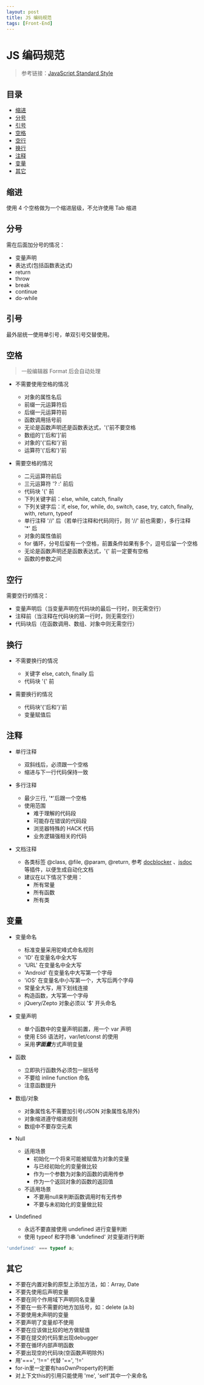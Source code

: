 ```yaml
---
layout: post
title: JS 编码规范
tags: [Front-End]
---
```


# JS 编码规范

> 参考链接：[JavaScript Standard Style](https://standardjs.com/)

## 目录
* [缩进](#js-tab)
* [分号](#js-semicolon)
* [引号](#js-quote)
* [空格](#js-space)
* [空行](#js-space-line)
* [换行](#js-br)
* [注释](#js-comment)
* [变量](#js-variable)
* [其它](#js-other)

<a id="js-tab"></a>

## 缩进
使用 4 个空格做为一个缩进层级，不允许使用 Tab 缩进

<a id="js-semicolon"></a>

## 分号
需在后面加分号的情况：
* 变量声明
* 表达式(包括函数表达式)
* return
* throw
* break
* continue
* do-while

<a id="js-quote"></a>

## 引号
最外层统一使用单引号，单双引号交替使用。

<a id="js-space"></a>

## 空格
> 一般编辑器 Format 后会自动处理

* 不需要使用空格的情况
    * 对象的属性名后
    * 前缀一元运算符后
    * 后缀一元运算符前
    * 函数调用括号前
    * 无论是函数声明还是函数表达式，'('前不要空格
    * 数组的'['后和']'前
    * 对象的'{'后和'}'前
    * 运算符'('后和')'前

* 需要空格的情况
    * 二元运算符前后
    * 三元运算符 '? :' 前后
    * 代码块 '{' 前
    * 下列关键字前：else, while, catch, finally
    * 下列关键字后：if, else, for, while, do, switch, case, try, catch, finally, with, return, typeof
    * 单行注释 '//' 后（若单行注释和代码同行，则 '//' 前也需要），多行注释 '*' 后
    * 对象的属性值前
    * for 循环，分号后留有一个空格，前置条件如果有多个，逗号后留一个空格
    * 无论是函数声明还是函数表达式，'{' 前一定要有空格
    * 函数的参数之间

<a id="js-space-line"></a>

## 空行
需要空行的情况：
* 变量声明后（当变量声明在代码块的最后一行时，则无需空行）
* 注释前（当注释在代码块的第一行时，则无需空行）
* 代码块后（在函数调用、数组、对象中则无需空行）

<a id="js-br"></a>

## 换行
* 不需要换行的情况
    * 关键字 else, catch, finally 后
    * 代码块 '{' 前

* 需要换行的情况
    * 代码块'{'后和'}'前
    * 变量赋值后

<a id="js-comment"></a>

## 注释
* 单行注释
    * 双斜线后，必须跟一个空格
    * 缩进与下一行代码保持一致

* 多行注释
    * 最少三行, '*'后跟一个空格
    * 使用范围
        * 难于理解的代码段
        * 可能存在错误的代码段
        * 浏览器特殊的 HACK 代码
        * 业务逻辑强相关的代码  

* 文档注释
    * 各类标签 @class, @file, @param, @return, 参考 [docblocker](https://github.com/Warin/Sublime/tree/master/DocBlockr) 、[jsdoc](http://usejsdoc.org/) 等插件，以便生成自动化文档
    * 建议在以下情况下使用：
        * 所有常量
        * 所有函数
        * 所有类

<a id="js-variable"></a>

## 变量
* 变量命名
    * 标准变量采用驼峰式命名规则
    * 'ID' 在变量名中全大写
    * 'URL' 在变量名中全大写
    * 'Android' 在变量名中大写第一个字母
    * 'iOS' 在变量名中小写第一个，大写后两个字母
    * 常量全大写，用下划线连接
    * 构造函数，大写第一个字母
    * jQuery/Zepto 对象必须以 '$' 开头命名

* 变量声明
    * 单个函数中的变量声明前置，用一个 var 声明
    * 使用 ES6 语法时，var/let/const 的使用
    * 采用***字面量***方式声明变量

* 函数
    * 立即执行函数外必须包一层括号
    * 不要给 inline function 命名
    * 注意函数提升

* 数组/对象
    * 对象属性名不需要加引号(JSON 对象属性名除外)
    * 对象缩进遵守缩进规则
    * 数组中不要存空元素

* Null
    * 适用场景
        * 初始化一个将来可能被赋值为对象的变量
        * 与已经初始化的变量做比较
        * 作为一个参数为对象的函数的调用传参
        * 作为一个返回对象的函数的返回值
    * 不适用场景
        * 不要用null来判断函数调用时有无传参
        * 不要与未初始化的变量做比较

* Undefined
    * 永远不要直接使用 undefined 进行变量判断
    * 使用 typeof 和字符串 'undefined' 对变量进行判断

```javascript
'undefined' === typeof a;
```

<a id="js-other"></a>

## 其它
* 不要在内置对象的原型上添加方法，如：Array, Date
* 不要先使用后声明变量
* 不要在同个作用域下声明同名变量
* 不要在一些不需要的地方加括号，如：delete (a.b)
* 不要使用未声明的变量
* 不要声明了变量却不使用
* 不要在应该做比较的地方做赋值
* 不要在提交的代码里出现debugger
* 不要在循环内部声明函数
* 不要出现空的代码块(空函数声明除外)
* 用'===', '!==' 代替 '==', '!='
* for-in里一定要有hasOwnProperty的判断
* 对上下文this的引用只能使用 'me', 'self'其中一个来命名
